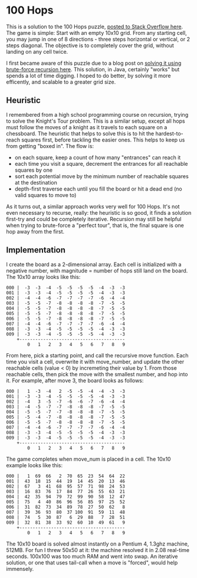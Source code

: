 # 100 Hops

This is a solution to the 100 Hops puzzle, [posted to Stack Overflow here](https://puzzling.stackexchange.com/questions/20238/explore-the-square-with-100-hops).  The game is simple:  Start with an empty 10x10 grid.  From any starting cell, you may jump in one of 8 directions - three steps horizontal or vertical, or 2 steps diagonal.  The objective is to completely cover the grid, without landing on any cell twice.

I first became aware of this puzzle due to a blog post on [solving it using brute-force recursion here](https://www.nurkiewicz.com/2018/09/brute-forcing-seemingly-simple-number.html).  This solution, in Java, certainly "works" but spends a lot of time digging.  I hoped to do better, by solving it more efficently, and scalable to a greater grid size.

## Heuristic
I remembered from a high school programming course on recursion, trying to solve the Knight's Tour problem.  This is a similar setup, except all hops must follow the moves of a knight as it travels to each square on a chessboard.  The heuristic that helps to solve this is to hit the hardest-to-reach squares first, before tackling the easier ones.  This helps to keep us from getting "boxed in".  The flow is:

* on each square, keep a count of how many "entrances" can reach it
* each time you visit a square, decrement the entrances for all reachable squares by one
* sort each potential move by the minimum number of reachable squares at the destination
* depth-first traverse each until you fill the board or hit a dead end (no valid squares to move to)

As it turns out, a similar approach works very well for 100 Hops.  It's not even necessary to recurse, really: the heuristic is so good, it finds a solution first-try and could be completely iterative.  Recursion may still be helpful when trying to brute-force a "perfect tour", that is, the final square is one hop away from the first.

## Implementation
I create the board as a 2-dimensional array.  Each cell is initialized with a negative number, with magnitude = number of hops still land on the board.  The 10x10 array looks like this:

    000 |  -3  -3  -4  -5  -5  -5  -5  -4  -3  -3
    001 |  -3  -3  -4  -5  -5  -5  -5  -4  -3  -3
    002 |  -4  -4  -6  -7  -7  -7  -7  -6  -4  -4
    003 |  -5  -5  -7  -8  -8  -8  -8  -7  -5  -5
    004 |  -5  -5  -7  -8  -8  -8  -8  -7  -5  -5
    005 |  -5  -5  -7  -8  -8  -8  -8  -7  -5  -5
    006 |  -5  -5  -7  -8  -8  -8  -8  -7  -5  -5
    007 |  -4  -4  -6  -7  -7  -7  -7  -6  -4  -4
    008 |  -3  -3  -4  -5  -5  -5  -5  -4  -3  -3
    009 |  -3  -3  -4  -5  -5  -5  -5  -4  -3  -3
        +----------------------------------------
            0   1   2   3   4   5   6   7   8   9

From here, pick a starting point, and call the recursive move function.  Each time you visit a cell, overwrite it with move_number, and update the other reachable cells (value < 0) by incremeting their value by 1.  From those reachable cells, then pick the move with the smallest number, and hop into it.  For example, after move 3, the board looks as follows:

    000 |   1  -3  -4   2  -5  -5  -4  -4  -3  -3
    001 |  -3  -3  -4  -5  -5  -5  -5  -4  -3  -3
    002 |  -4   3  -5  -7  -6  -6  -7  -6  -4  -4
    003 |  -4  -5  -7  -7  -8  -8  -8  -7  -5  -5
    004 |  -5  -5  -7  -7  -8  -8  -8  -7  -5  -5
    005 |  -5  -4  -7  -8  -8  -8  -8  -7  -5  -5
    006 |  -5  -5  -7  -8  -8  -8  -8  -7  -5  -5
    007 |  -4  -4  -6  -7  -7  -7  -7  -6  -4  -4
    008 |  -3  -3  -4  -5  -5  -5  -5  -4  -3  -3
    009 |  -3  -3  -4  -5  -5  -5  -5  -4  -3  -3
        +----------------------------------------
            0   1   2   3   4   5   6   7   8   9

The game completes when move_num is placed in a cell.  The 10x10 example looks like this:

    000 |   1  69  66   2  70  65  23  54  64  22
    001 |  43  18  15  44  19  14  45  20  13  46
    002 |  67   3  41  68  95  57  71  98  24  53
    003 |  16  83  76  17  84  77  26  55  63  21
    004 |  42  35  94  79  72  99  90  58  12  47
    005 |  75   4  40  86  96  56  85  97  25  52
    006 |  31  82  73  34  89  78  27  50  62   8
    007 |  39  36  93  80  37 100  91  59  11  48
    008 |  74   5  30  87   6  29  88   7  28  51
    009 |  32  81  38  33  92  60  10  49  61   9
        +----------------------------------------
            0   1   2   3   4   5   6   7   8   9

The 10x10 board is solved almost instantly on a Pentium 4, 1.3ghz machine, 512MB.  For fun I threw 50x50 at it: the machine resolved it in 2.08 real-time seconds.  100x100 was too much RAM and went into swap.  An iterative solution, or one that uses tail-call when a move is "forced", would help immensely.
